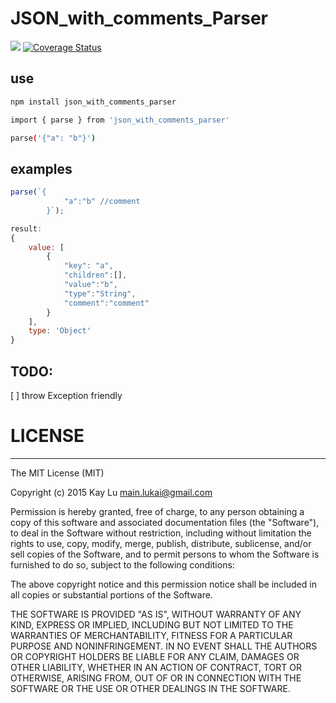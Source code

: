 # JSON_with_comments_Parser

![](https://travis-ci.com/luckyscript/json_parser.svg?branch=master)
[![Coverage Status](https://coveralls.io/repos/github/luckyscript/json_parser/badge.svg?branch=master)](https://coveralls.io/github/luckyscript/json_parser?branch=master)

## use

```sh
npm install json_with_comments_parser

import { parse } from 'json_with_comments_parser'

parse('{"a": "b"}')
```

## examples
```js
parse(`{
            "a":"b" //comment
        }`);

result: 
{ 
    value: [
        { 
            "key": "a",
            "children":[],
            "value":"b",
            "type":"String",
            "comment":"comment"
        }
    ],
    type: 'Object'
}
```

## TODO:
[ ] throw Exception friendly

# LICENSE

---

The MIT License (MIT)

Copyright (c) 2015 Kay Lu <main.lukai@gmail.com>

Permission is hereby granted, free of charge, to any person obtaining a copy of this software and associated documentation files (the "Software"), to deal in the Software without restriction, including without limitation the rights to use, copy, modify, merge, publish, distribute, sublicense, and/or sell copies of the Software, and to permit persons to whom the Software is furnished to do so, subject to the following conditions:

The above copyright notice and this permission notice shall be included in all copies or substantial portions of the Software.

THE SOFTWARE IS PROVIDED "AS IS", WITHOUT WARRANTY OF ANY KIND, EXPRESS OR IMPLIED, INCLUDING BUT NOT LIMITED TO THE WARRANTIES OF MERCHANTABILITY, FITNESS FOR A PARTICULAR PURPOSE AND NONINFRINGEMENT. IN NO EVENT SHALL THE AUTHORS OR COPYRIGHT HOLDERS BE LIABLE FOR ANY CLAIM, DAMAGES OR OTHER LIABILITY, WHETHER IN AN ACTION OF CONTRACT, TORT OR OTHERWISE, ARISING FROM, OUT OF OR IN CONNECTION WITH THE SOFTWARE OR THE USE OR OTHER DEALINGS IN THE SOFTWARE.

